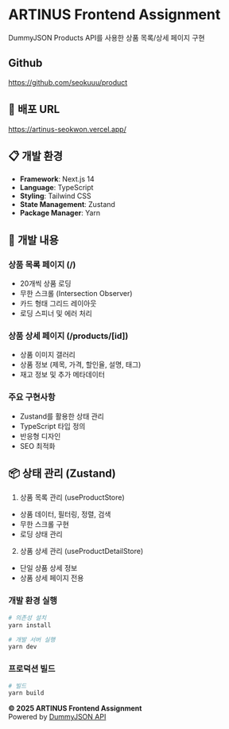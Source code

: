 # ARTINUS Frontend Assignment

DummyJSON Products API를 사용한 상품 목록/상세 페이지 구현

## Github
https://github.com/seokuuu/product

## 🚀 배포 URL
https://artinus-seokwon.vercel.app/


## 📋 개발 환경
- **Framework**: Next.js 14
- **Language**: TypeScript
- **Styling**: Tailwind CSS
- **State Management**: Zustand
- **Package Manager**: Yarn

## 📌 개발 내용

### 상품 목록 페이지 (/)
- 20개씩 상품 로딩
- 무한 스크롤 (Intersection Observer)
- 카드 형태 그리드 레이아웃
- 로딩 스피너 및 에러 처리

### 상품 상세 페이지 (/products/[id])
- 상품 이미지 갤러리
- 상품 정보 (제목, 가격, 할인율, 설명, 태그)
- 재고 정보 및 추가 메타데이터

### 주요 구현사항
- Zustand를 활용한 상태 관리
- TypeScript 타입 정의
- 반응형 디자인
- SEO 최적화

## 📦 상태 관리 (Zustand)

1. 상품 목록 관리 (useProductStore)
- 상품 데이터, 필터링, 정렬, 검색
- 무한 스크롤 구현
- 로딩 상태 관리

2. 상품 상세 관리 (useProductDetailStore)
- 단일 상품 상세 정보
- 상품 상세 페이지 전용


### 개발 환경 실행
```bash
# 의존성 설치
yarn install

# 개발 서버 실행
yarn dev
```

### 프로덕션 빌드
```bash
# 빌드
yarn build
```




**© 2025 ARTINUS Frontend Assignment**  
Powered by [DummyJSON API](https://dummyjson.com)